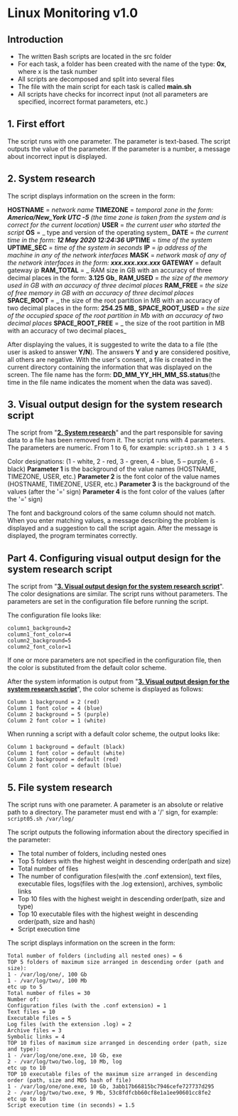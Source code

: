 # Linux Monitoring v1.0

## Introduction

- The written Bash scripts are located in the src folder
- For each task, a folder has been created with the name of the type: **0x**, where x is the task number
- All scripts are decomposed and split into several files
- The file with the main script for each task is called **main.sh**
- All scripts have checks for incorrect input (not all parameters are specified, incorrect format parameters, etc.)

## 1. First effort
The script runs with one parameter. The parameter is text-based.
The script outputs the value of the parameter.
If the parameter is a number, a message about incorrect input is displayed.

## 2. System research
The script displays information on the screen in the form:

**HOSTNAME** = _network name_
**TIMEZONE** = _temporal zone in the form: **America/New_York UTC -5** (the time zone is taken from the system and is correct for the current location)_
**USER** = _the current user who started the script_
**OS** = _ type and version of the operating system_
**DATE** = _the current time in the form: **12 May 2020 12:24:36**_
**UPTIME** = _time of the system_
**UPTIME_SEC** = _time of the system in seconds_
**IP** = _ip address of the machine in any of the network interfaces_
**MASK** = _network mask of any of the network interfaces in the form: **xxx.xxx.xxx.xxx**_
**GATEWAY** = default gateway _ip_
**RAM_TOTAL** = _ RAM size in GB with an accuracy of three decimal places in the form: **3.125 Gb**_
**RAM_USED** = _the size of the memory used in GB with an accuracy of three decimal places_
**RAM_FREE** = _the size of free memory in GB with an accuracy of three decimal places_
**SPACE_ROOT** = _ the size of the root partition in MB with an accuracy of two decimal places in the form: **254.25 MB**_
**SPACE_ROOT_USED** = _the size of the occupied space of the root partition in Mb with an accuracy of two decimal places_
**SPACE_ROOT_FREE** = _ the size of the root partition in MB with an accuracy of two decimal places_

After displaying the values, it is suggested to write the data to a file (the user is asked to answer **Y/N**).
The answers **Y** and **y** are considered positive, all others are negative.
With the user's consent, a file is created in the current directory containing the information that was displayed on the screen.
The file name has the form: **DD_MM_YY_HH_MM_SS.status**(the time in the file name indicates the moment when the data was saved).

## 3. Visual output design for the system research script
The script from "[**2. System research**](#2-system-research)" and the part responsible for saving data to a file has been removed from it.
The script runs with 4 parameters. The parameters are numeric. From 1 to 6, for example:
`script03.sh 1 3 4 5`

Color designations: (1 - white, 2 - red, 3 - green, 4 - blue, 5 – purple, 6 - black)
**Parameter 1** is the background of the value names (HOSTNAME, TIMEZONE, USER, etc.)
**Parameter 2** is the font color of the value names (HOSTNAME, TIMEZONE, USER, etc.)
**Parameter 3** is the background of the values (after the '=' sign)
**Parameter 4** is the font color of the values (after the '=' sign)

The font and background colors of the same column should not match.
When you enter matching values, a message describing the problem is displayed and a suggestion to call the script again.
After the message is displayed, the program terminates correctly.

## Part 4. Configuring visual output design for the system research script
The script from "[**3. Visual output design for the system research script**](#part-3-visual-output-design-for-the-system-research-script)". The color designations are similar.
The script runs without parameters. The parameters are set in the configuration file before running the script.

The configuration file looks like:
```
column1_background=2
column1_font_color=4
column2_background=5
column2_font_color=1
```
If one or more parameters are not specified in the configuration file, then the color is substituted from the default color scheme.

After the system information is output from "[**3. Visual output design for the system research script**](#part-3-visual-output-design-for-the-system-research-script)", the color scheme is displayed as follows:
```
Column 1 background = 2 (red)
Column 1 font color = 4 (blue)
Column 2 background = 5 (purple)
Column 2 font color = 1 (white)
```

When running a script with a default color scheme, the output looks like:
```
Column 1 background = default (black)
Column 1 font color = default (white)
Column 2 background = default (red)
Column 2 font color = default (blue)
```

## 5. File system research
The script runs with one parameter.
A parameter is an absolute or relative path to a directory. The parameter must end with a '/' sign, for example: 
`script05.sh /var/log/`

The script outputs the following information about the directory specified in the parameter:
- The total number of folders, including nested ones
- Top 5 folders with the highest weight in descending order(path and size)
- Total number of files
- The number of configuration files(with the .conf extension), text files, executable files, logs(files with the .log extension), archives, symbolic links
- Top 10 files with the highest weight in descending order(path, size and type)
- Top 10 executable files with the highest weight in descending order(path, size and hash)
- Script execution time

The script displays information on the screen in the form:
```
Total number of folders (including all nested ones) = 6  
TOP 5 folders of maximum size arranged in descending order (path and size):  
1 - /var/log/one/, 100 Gb  
1 - /var/log/two/, 100 Mb  
etc up to 5
Total number of files = 30
Number of:  
Configuration files (with the .conf extension) = 1 
Text files = 10  
Executable files = 5
Log files (with the extension .log) = 2  
Archive files = 3  
Symbolic links = 4  
TOP 10 files of maximum size arranged in descending order (path, size and type):  
1 - /var/log/one/one.exe, 10 Gb, exe  
2 - /var/log/two/two.log, 10 Mb, log  
etc up to 10  
TOP 10 executable files of the maximum size arranged in descending order (path, size and MD5 hash of file)  
1 - /var/log/one/one.exe, 10 Gb, 3abb17b66815bc7946cefe727737d295  
2 - /var/log/two/two.exe, 9 Mb, 53c8fdfcbb60cf8e1a1ee90601cc8fe2  
etc up to 10  
Script execution time (in seconds) = 1.5
```
